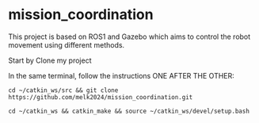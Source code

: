 # mission_coordination
This project is based on ROS1 and Gazebo which aims to control the robot movement using different methods.

Start by Clone my project

In the same terminal, follow the instructions ONE AFTER THE OTHER:

```
cd ~/catkin_ws/src && git clone https://github.com/melk2024/mission_coordination.git

cd ~/catkin_ws && catkin_make && source ~/catkin_ws/devel/setup.bash
```

